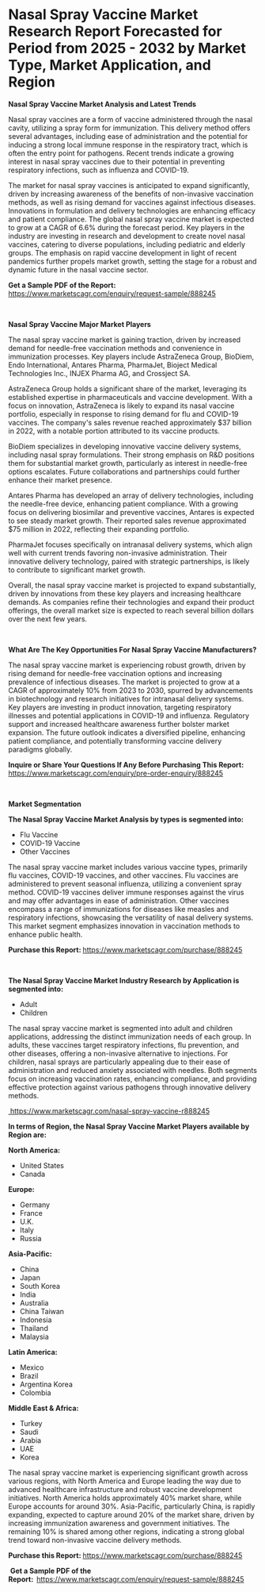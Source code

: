 <p><h1>Nasal Spray Vaccine Market Research Report Forecasted for Period from 2025 -  2032 by Market Type, Market Application, and Region</h1></p><p><strong>Nasal Spray Vaccine Market Analysis and Latest Trends</strong></p>
<p><p>Nasal spray vaccines are a form of vaccine administered through the nasal cavity, utilizing a spray form for immunization. This delivery method offers several advantages, including ease of administration and the potential for inducing a strong local immune response in the respiratory tract, which is often the entry point for pathogens. Recent trends indicate a growing interest in nasal spray vaccines due to their potential in preventing respiratory infections, such as influenza and COVID-19.</p><p>The market for nasal spray vaccines is anticipated to expand significantly, driven by increasing awareness of the benefits of non-invasive vaccination methods, as well as rising demand for vaccines against infectious diseases. Innovations in formulation and delivery technologies are enhancing efficacy and patient compliance. The global nasal spray vaccine market is expected to grow at a CAGR of 6.6% during the forecast period. Key players in the industry are investing in research and development to create novel nasal vaccines, catering to diverse populations, including pediatric and elderly groups. The emphasis on rapid vaccine development in light of recent pandemics further propels market growth, setting the stage for a robust and dynamic future in the nasal vaccine sector.</p></p>
<p><strong>Get a Sample PDF of the Report:&nbsp;</strong> <a href="https://www.marketscagr.com/enquiry/request-sample/888245?utm_campaign=2958&utm_medium=2&utm_source=Github&utm_content=ia&utm_term=19042025&utm_id=nasal-spray-vaccine">https://www.marketscagr.com/enquiry/request-sample/888245</a></p>
<p>&nbsp;</p>
<p><strong>Nasal Spray Vaccine Major Market Players</strong></p>
<p><p>The nasal spray vaccine market is gaining traction, driven by increased demand for needle-free vaccination methods and convenience in immunization processes. Key players include AstraZeneca Group, BioDiem, Endo International, Antares Pharma, PharmaJet, Bioject Medical Technologies Inc., INJEX Pharma AG, and Crossject SA.</p><p>AstraZeneca Group holds a significant share of the market, leveraging its established expertise in pharmaceuticals and vaccine development. With a focus on innovation, AstraZeneca is likely to expand its nasal vaccine portfolio, especially in response to rising demand for flu and COVID-19 vaccines. The company's sales revenue reached approximately $37 billion in 2022, with a notable portion attributed to its vaccine products.</p><p>BioDiem specializes in developing innovative vaccine delivery systems, including nasal spray formulations. Their strong emphasis on R&D positions them for substantial market growth, particularly as interest in needle-free options escalates. Future collaborations and partnerships could further enhance their market presence.</p><p>Antares Pharma has developed an array of delivery technologies, including the needle-free device, enhancing patient compliance. With a growing focus on delivering biosimilar and preventive vaccines, Antares is expected to see steady market growth. Their reported sales revenue approximated $75 million in 2022, reflecting their expanding portfolio.</p><p>PharmaJet focuses specifically on intranasal delivery systems, which align well with current trends favoring non-invasive administration. Their innovative delivery technology, paired with strategic partnerships, is likely to contribute to significant market growth.</p><p>Overall, the nasal spray vaccine market is projected to expand substantially, driven by innovations from these key players and increasing healthcare demands. As companies refine their technologies and expand their product offerings, the overall market size is expected to reach several billion dollars over the next few years.</p></p>
<p>&nbsp;</p>
<p><strong>What Are The Key Opportunities For Nasal Spray Vaccine Manufacturers?</strong></p>
<p><p>The nasal spray vaccine market is experiencing robust growth, driven by rising demand for needle-free vaccination options and increasing prevalence of infectious diseases. The market is projected to grow at a CAGR of approximately 10% from 2023 to 2030, spurred by advancements in biotechnology and research initiatives for intranasal delivery systems. Key players are investing in product innovation, targeting respiratory illnesses and potential applications in COVID-19 and influenza. Regulatory support and increased healthcare awareness further bolster market expansion. The future outlook indicates a diversified pipeline, enhancing patient compliance, and potentially transforming vaccine delivery paradigms globally.</p></p>
<p><strong>Inquire or Share Your Questions If Any Before Purchasing This Report:</strong> <a href="https://www.marketscagr.com/enquiry/pre-order-enquiry/888245?utm_campaign=2958&utm_medium=2&utm_source=Github&utm_content=ia&utm_term=19042025&utm_id=nasal-spray-vaccine">https://www.marketscagr.com/enquiry/pre-order-enquiry/888245</a></p>
<p>&nbsp;</p>
<p><strong>Market Segmentation</strong></p>
<p><strong>The Nasal Spray Vaccine Market Analysis by types is segmented into:</strong></p>
<p><ul><li>Flu Vaccine</li><li>COVID-19 Vaccine</li><li>Other Vaccines</li></ul></p>
<p><p>The nasal spray vaccine market includes various vaccine types, primarily flu vaccines, COVID-19 vaccines, and other vaccines. Flu vaccines are administered to prevent seasonal influenza, utilizing a convenient spray method. COVID-19 vaccines deliver immune responses against the virus and may offer advantages in ease of administration. Other vaccines encompass a range of immunizations for diseases like measles and respiratory infections, showcasing the versatility of nasal delivery systems. This market segment emphasizes innovation in vaccination methods to enhance public health.</p></p>
<p><strong>Purchase this Report:&nbsp;</strong><a href="https://www.marketscagr.com/purchase/888245?utm_campaign=2958&utm_medium=2&utm_source=Github&utm_content=ia&utm_term=19042025&utm_id=nasal-spray-vaccine">https://www.marketscagr.com/purchase/888245</a></p>
<p>&nbsp;</p>
<p><strong>The Nasal Spray Vaccine Market Industry Research by Application is segmented into:</strong></p>
<p><ul><li>Adult</li><li>Children</li></ul></p>
<p><p>The nasal spray vaccine market is segmented into adult and children applications, addressing the distinct immunization needs of each group. In adults, these vaccines target respiratory infections, flu prevention, and other diseases, offering a non-invasive alternative to injections. For children, nasal sprays are particularly appealing due to their ease of administration and reduced anxiety associated with needles. Both segments focus on increasing vaccination rates, enhancing compliance, and providing effective protection against various pathogens through innovative delivery methods.</p></p>
<p><a href="https://www.marketscagr.com/nasal-spray-vaccine-r888245?utm_campaign=2958&utm_medium=2&utm_source=Github&utm_content=ia&utm_term=19042025&utm_id=nasal-spray-vaccine">&nbsp;https://www.marketscagr.com/nasal-spray-vaccine-r888245</a></p>
<p><strong>In terms of Region, the Nasal Spray Vaccine Market Players available by Region are:</strong></p>
<p>
    <p> <strong> North America: </strong>
        <ul>
            <li>United States</li>
            <li>Canada</li>
        </ul>
        </p> 
    <p> <strong> Europe: </strong>
        <ul>
            <li>Germany</li>
            <li>France</li>
            <li>U.K.</li>
            <li>Italy</li>
            <li>Russia</li>
        </ul>
        </p> 
    <p> <strong> Asia-Pacific: </strong>
        <ul>
            <li>China</li>
            <li>Japan</li>
            <li>South Korea</li>
            <li>India</li>
            <li>Australia</li>
            <li>China Taiwan</li>
            <li>Indonesia</li>
            <li>Thailand</li>
            <li>Malaysia</li>
        </ul>
        </p> 
    <p> <strong> Latin America: </strong>
        <ul>
            <li>Mexico</li>
            <li>Brazil</li>
            <li>Argentina Korea</li>
            <li>Colombia</li>
        </ul>
        </p> 
    <p> <strong> Middle East & Africa: </strong>
        <ul>
            <li>Turkey</li>
            <li>Saudi</li>
            <li>Arabia</li>
            <li>UAE</li>
            <li>Korea</li>
        </ul>
    </p>
    </p>
<p><p>The nasal spray vaccine market is experiencing significant growth across various regions, with North America and Europe leading the way due to advanced healthcare infrastructure and robust vaccine development initiatives. North America holds approximately 40% market share, while Europe accounts for around 30%. Asia-Pacific, particularly China, is rapidly expanding, expected to capture around 20% of the market share, driven by increasing immunization awareness and government initiatives. The remaining 10% is shared among other regions, indicating a strong global trend toward non-invasive vaccine delivery methods.</p></p>
<p><strong>Purchase this Report: </strong><a href="https://www.marketscagr.com/purchase/888245?utm_campaign=2958&utm_medium=2&utm_source=Github&utm_content=ia&utm_term=19042025&utm_id=nasal-spray-vaccine">https://www.marketscagr.com/purchase/888245</a></p>
<p>&nbsp;<strong>Get a Sample PDF of the Report:&nbsp;&nbsp;</strong><a href="https://www.marketscagr.com/enquiry/request-sample/888245?utm_campaign=2958&utm_medium=2&utm_source=Github&utm_content=ia&utm_term=19042025&utm_id=nasal-spray-vaccine">https://www.marketscagr.com/enquiry/request-sample/888245</a></p>
<p><strong></strong></p>
<p><p></p><p></p><p></p></p>